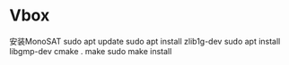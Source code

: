 # Vbox

安装MonoSAT
sudo apt update
sudo apt install zlib1g-dev
sudo apt install libgmp-dev
cmake .
make
sudo make install
